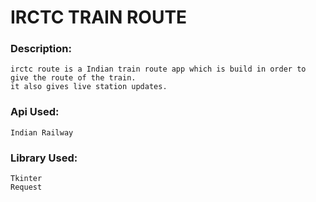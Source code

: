 # IRCTC TRAIN ROUTE 

### Description:
    irctc route is a Indian train route app which is build in order to give the route of the train.
    it also gives live station updates.
    
### Api Used:
    Indian Railway
   
### Library Used:
    Tkinter
    Request

